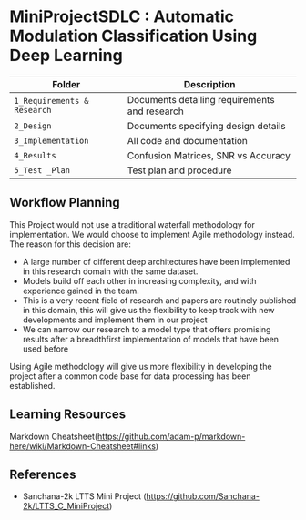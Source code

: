 # MiniProjectSDLC : Automatic Modulation Classification Using Deep Learning 

| Folder         | Description |
|----------------|-------------|
|`1_Requirements & Research`  |Documents detailing requirements and research|
|`2_Design`        |Documents specifying design details|
|`3_Implementation`|All code and documentation|
|`4_Results`| Confusion Matrices, SNR vs Accuracy |
|`5_Test _Plan`| Test plan and procedure|


## Workflow Planning 

This Project would not use a traditional waterfall methodology for implementation. We would choose to implement Agile methodology instead. The reason for this decision are: 

* A large number of different deep architectures have been implemented in this research domain with the same dataset.
* Models build off each other in increasing complexity, and with experience gained in the team. 
* This is a very recent field of research and papers are routinely published in this domain, this will give us the flexibility to keep track with new developments and implement them in our project
* We can narrow our research to a model type that offers promising results after a breadthfirst implementation of models  that have been used before 

Using Agile methodology will give us more flexibility in developing the project after a common code base for data processing has been established. 


## Learning Resources
Markdown Cheatsheet(https://github.com/adam-p/markdown-here/wiki/Markdown-Cheatsheet#links)


## References 
* Sanchana-2k LTTS Mini Project (https://github.com/Sanchana-2k/LTTS_C_MiniProject)
